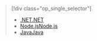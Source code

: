 > [!div class="op_single_selector"]
> * [<span data-ttu-id="9031f-101">.NET</span><span class="sxs-lookup"><span data-stu-id="9031f-101">.NET</span></span>](../articles/app-service-api/app-service-api-dotnet-get-started.md)
> * [<span data-ttu-id="9031f-102">Node.js</span><span class="sxs-lookup"><span data-stu-id="9031f-102">Node.js</span></span>](../articles/app-service-api/app-service-api-nodejs-api-app.md)
> * [<span data-ttu-id="9031f-103">Java</span><span class="sxs-lookup"><span data-stu-id="9031f-103">Java</span></span>](../articles/app-service-api/app-service-api-java-api-app.md)
> 
> 

